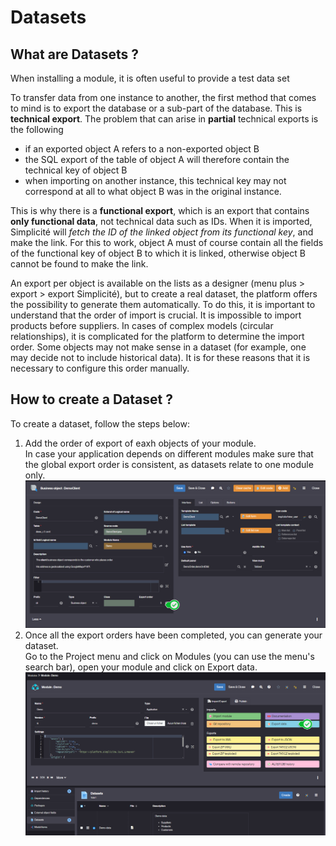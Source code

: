 # Datasets

## What are Datasets ?

When installing a module, it is often useful to provide a test data set

To transfer data from one instance to another, the first method that comes to mind is to export the database or a sub-part of the database. This is **technical export**. The problem that can arise in **partial** technical exports is the following
- if an exported object A refers to a non-exported object B
- the SQL export of the table of object A will therefore contain the technical key of object B
- when importing on another instance, this technical key may not correspond at all to what object B was in the original instance.

This is why there is a **functional export**, which is an export that contains **only functional data**, not technical data such as IDs. When it is imported, Simplicité will *fetch the ID of the linked object from its functional key*, and make the link. For this to work, object A must of course contain all the fields of the functional key of object B to which it is linked, otherwise object B cannot be found to make the link.

An export per object is available on the lists as a designer (menu plus > export > export Simplicité), but to create a real dataset, the platform offers the possibility to generate them automatically. To do this, it is important to understand that the order of import is crucial. It is impossible to import products before suppliers. In cases of complex models (circular relationships), it is complicated for the platform to determine the import order. Some objects may not make sense in a dataset (for example, one may decide not to include historical data). It is for these reasons that it is necessary to configure this order manually.  

## How to create a Dataset ?

To create a dataset, follow the steps below: 

1. Add the order of export of eaxh objects of your module.  
In case your application depends on different modules make sure that the global export order is consistent, as datasets relate to one module only.   
![](img/datasets/dataset1.png)   
2. Once all the export orders have been completed, you can generate your dataset.   
Go to the Project menu and click on Modules (you can use the menu's search bar), open your module and click on Export data.   
![](img/datasets/dataset2.png)   

